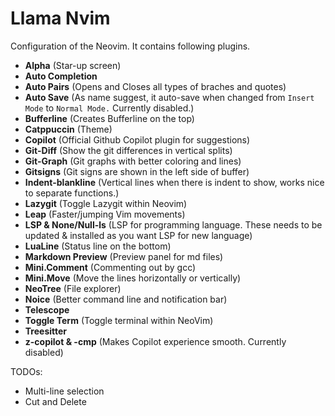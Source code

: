 # Llama Nvim

Configuration of the Neovim. It contains following plugins.

- **Alpha** (Star-up screen)
- **Auto Completion**
- **Auto Pairs** (Opens and Closes all types of braches and quotes)
- **Auto Save** (As name suggest, it auto-save when changed from `Insert Mode` to `Normal Mode.` Currently disabled.)
- **Bufferline** (Creates Bufferline on the top)
- **Catppuccin** (Theme)
- **Copilot** (Official Github Copilot plugin for suggestions)
- **Git-Diff** (Show the git differences in vertical splits)
- **Git-Graph** (Git graphs with better coloring and lines)
- **Gitsigns** (Git signs are shown in the left side of buffer)
- **Indent-blankline** (Vertical lines when there is indent to show, works nice to separate functions.)
- **Lazygit** (Toggle Lazygit within Neovim)
- **Leap** (Faster/jumping Vim movements)
- **LSP & None/Null-ls** (LSP for programming language. These needs to be updated & installed as you want LSP for new language)
- **LuaLine** (Status line on the bottom)
- **Markdown Preview** (Preview panel for md files)
- **Mini.Comment** (Commenting out by gcc)
- **Mini.Move** (Move the lines horizontally or vertically)
- **NeoTree** (File explorer)
- **Noice** (Better command line and notification bar)
- **Telescope**
- **Toggle Term** (Toggle terminal within NeoVim)
- **Treesitter**
- **z-copilot & -cmp** (Makes Copilot experience smooth. Currently disabled)

TODOs:

- Multi-line selection
- Cut and Delete
